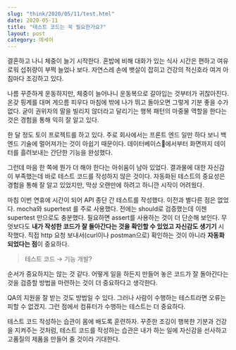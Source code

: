 ```yaml
---
slug: "think/2020/05/11/test.html"
date: 2020-05-11
title: "테스트 코드는 꼭 필요한가요?"
layout: post
category: 에세이
---
```


결혼하고 나니 체중이 늘기 시작한다.
혼밥에 비해 대화가 있는 식사 시간은 편하고 여유로워 섭취량이 부쩍 늘었나 보다.
자연스레 손에 뱃살이 잡히고 건강의 적신호라 여겨 아침마다 조깅하고 있다.

나름 꾸준하게 운동하지만, 체중이 늘어나니 운동복으로 갈아입는 것부터가 귀찮아진다.
온갖 핑계를 대며 게으름 피우다 마침에 밖에 나가 뛰고 돌아오면 그렇게 기분 좋을 수가 없다.
굳이 권위자의 말을 빌리지 않더라고 달리기는 행복 패턴의 마중물 역할을 한다는 것은 경험을 통해 익히 잘 알고 있다.

한 달 정도 토이 프로젝트를 하고 있다.
주로 회사에서는 프론트 엔드 일만 하다 보니 백 엔드 기술에 멀어져가는 것이 아쉽기 때문이다.
데이터베이스에서부터 화면까지 데이터를 흘려보내는 간단한 기능을 완성했다.

그런데 마음 한 쪽에 뭔가 더 해야 한다는 아쉬움이 남아 있었다.
결과물에 대한 자신감이 부족했는데 바로 테스트 코드를 작성하지 않은 것이다.
자동화된 테스트의 중요성은 경험을 통해 잘 알고 있었지만, 막상 오랜만에 하려고 하니깐 시작이 어려웠다.

마침 이번 연휴에 시간이 되어 API 종단 간 테스트를 작성했다.
이전과 별다른 점은 없었다.
mocha와 supertest 를 주로 사용했다.
전에는 should로 검증했는데 이젠 supertest 만으로도 충분했다.
필요하면 assert를 사용하는 것이 더 단순해 보인다.
무엇보다도 **내가 작성한 코드가 잘 돌아간다는 것을 확인할 수 있었고 자신감도 생기기** 시작했다.
직접 http 요청 보내서(curl이나 postman으로) 확인하는 것이 아니라 **자동화되었다는 점**이 중요하다.

> 테스트 코드 → 기능 개발?

순서가 중요하지는 않는 것 같다.
어떻게 일을 하든지 만들어 놓은 코드가 잘 돌아간다는 것을 검증할 방법을 마련하는 것이 더 중요하다고 생각한다.

QA의 지원을 잘 받는 것도 방법일 수 있다.
그러나 사람이 수행하는 테스트라면 오류는 피할 수 없겠지.
그런 점에서 컴퓨터가 수행하는 테스트는 더 중요하다.

테스트 코드 작성하는 습관이 몸에 배도록 훈련하자.
꾸준한 조깅이 행복한 기분과 건강을 지켜주는 것처럼, 테스트 코드를 작성하는 습관은 내가 하는 일에 자신감을 선사하고 고품질의 제품을 만들어 줄 것이라 기대한다.
